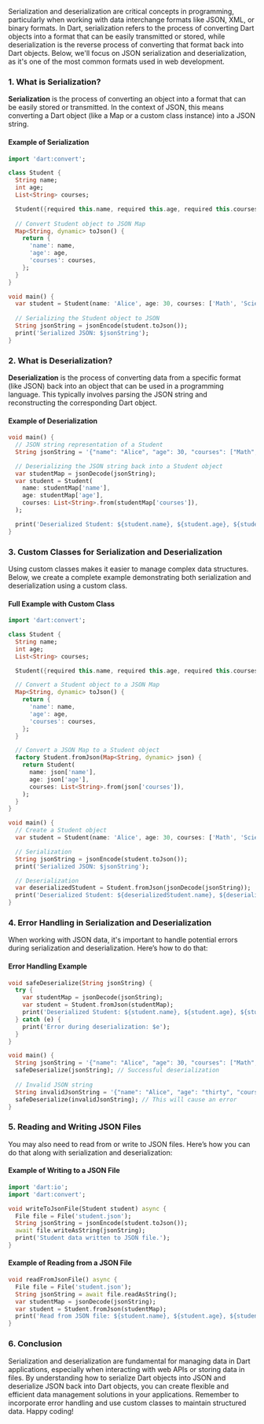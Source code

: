 Serialization and deserialization are critical concepts in programming, particularly when working with data interchange formats like JSON, XML, or binary formats. In Dart, serialization refers to the process of converting Dart objects into a format that can be easily transmitted or stored, while deserialization is the reverse process of converting that format back into Dart objects. Below, we'll focus on JSON serialization and deserialization, as it's one of the most common formats used in web development.

### 1. **What is Serialization?**

**Serialization** is the process of converting an object into a format that can be easily stored or transmitted. In the context of JSON, this means converting a Dart object (like a Map or a custom class instance) into a JSON string.

#### Example of Serialization

```dart
import 'dart:convert';

class Student {
  String name;
  int age;
  List<String> courses;

  Student({required this.name, required this.age, required this.courses});
  
  // Convert Student object to JSON Map
  Map<String, dynamic> toJson() {
    return {
      'name': name,
      'age': age,
      'courses': courses,
    };
  }
}

void main() {
  var student = Student(name: 'Alice', age: 30, courses: ['Math', 'Science']);
  
  // Serializing the Student object to JSON
  String jsonString = jsonEncode(student.toJson());
  print('Serialized JSON: $jsonString');
}
```

### 2. **What is Deserialization?**

**Deserialization** is the process of converting data from a specific format (like JSON) back into an object that can be used in a programming language. This typically involves parsing the JSON string and reconstructing the corresponding Dart object.

#### Example of Deserialization

```dart
void main() {
  // JSON string representation of a Student
  String jsonString = '{"name": "Alice", "age": 30, "courses": ["Math", "Science"]}';

  // Deserializing the JSON string back into a Student object
  var studentMap = jsonDecode(jsonString);
  var student = Student(
    name: studentMap['name'],
    age: studentMap['age'],
    courses: List<String>.from(studentMap['courses']),
  );

  print('Deserialized Student: ${student.name}, ${student.age}, ${student.courses}');
}
```

### 3. **Custom Classes for Serialization and Deserialization**

Using custom classes makes it easier to manage complex data structures. Below, we create a complete example demonstrating both serialization and deserialization using a custom class.

#### Full Example with Custom Class

```dart
import 'dart:convert';

class Student {
  String name;
  int age;
  List<String> courses;

  Student({required this.name, required this.age, required this.courses});

  // Convert a Student object to a JSON Map
  Map<String, dynamic> toJson() {
    return {
      'name': name,
      'age': age,
      'courses': courses,
    };
  }

  // Convert a JSON Map to a Student object
  factory Student.fromJson(Map<String, dynamic> json) {
    return Student(
      name: json['name'],
      age: json['age'],
      courses: List<String>.from(json['courses']),
    );
  }
}

void main() {
  // Create a Student object
  var student = Student(name: 'Alice', age: 30, courses: ['Math', 'Science']);

  // Serialization
  String jsonString = jsonEncode(student.toJson());
  print('Serialized JSON: $jsonString');

  // Deserialization
  var deserializedStudent = Student.fromJson(jsonDecode(jsonString));
  print('Deserialized Student: ${deserializedStudent.name}, ${deserializedStudent.age}, ${deserializedStudent.courses}');
}
```

### 4. **Error Handling in Serialization and Deserialization**

When working with JSON data, it's important to handle potential errors during serialization and deserialization. Here’s how to do that:

#### Error Handling Example

```dart
void safeDeserialize(String jsonString) {
  try {
    var studentMap = jsonDecode(jsonString);
    var student = Student.fromJson(studentMap);
    print('Deserialized Student: ${student.name}, ${student.age}, ${student.courses}');
  } catch (e) {
    print('Error during deserialization: $e');
  }
}

void main() {
  String jsonString = '{"name": "Alice", "age": 30, "courses": ["Math", "Science"]}';
  safeDeserialize(jsonString); // Successful deserialization
  
  // Invalid JSON string
  String invalidJsonString = '{"name": "Alice", "age": "thirty", "courses": ["Math", "Science"]}';
  safeDeserialize(invalidJsonString); // This will cause an error
}
```

### 5. **Reading and Writing JSON Files**

You may also need to read from or write to JSON files. Here’s how you can do that along with serialization and deserialization:

#### Example of Writing to a JSON File

```dart
import 'dart:io';
import 'dart:convert';

void writeToJsonFile(Student student) async {
  File file = File('student.json');
  String jsonString = jsonEncode(student.toJson());
  await file.writeAsString(jsonString);
  print('Student data written to JSON file.');
}
```

#### Example of Reading from a JSON File

```dart
void readFromJsonFile() async {
  File file = File('student.json');
  String jsonString = await file.readAsString();
  var studentMap = jsonDecode(jsonString);
  var student = Student.fromJson(studentMap);
  print('Read from JSON file: ${student.name}, ${student.age}, ${student.courses}');
}
```

### 6. **Conclusion**

Serialization and deserialization are fundamental for managing data in Dart applications, especially when interacting with web APIs or storing data in files. By understanding how to serialize Dart objects into JSON and deserialize JSON back into Dart objects, you can create flexible and efficient data management solutions in your applications. Remember to incorporate error handling and use custom classes to maintain structured data. Happy coding!
